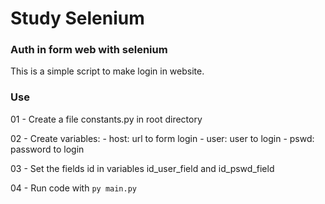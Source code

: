 # Study Selenium

### Auth in form web with selenium

This is a simple script to make login in website.

### Use

  01 - Create a file constants.py in root directory
  
  02 - Create variables:
    - host: url to form login
    - user: user to login
    - pswd: password to login
  
  03 - Set the fields id in variables id_user_field and id_pswd_field
  
  04 - Run code with
   ```py main.py```